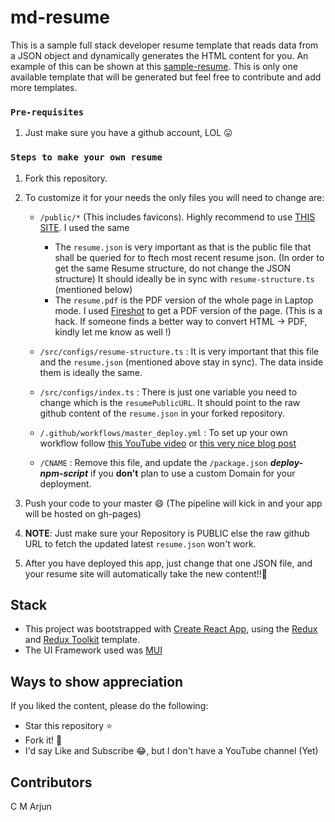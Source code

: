 # md-resume

This is a sample full stack developer resume template that reads data from a JSON object and dynamically generates the HTML content for you. An example of this can be shown at this [sample-resume](https://resume.madhukm.com/). This is only one available template that will be generated but feel free to contribute and add more templates.

### `Pre-requisites`

1. Just make sure you have a github account, LOL 😛

### `Steps to make your own resume`

1. Fork this repository.
2. To customize it for your needs the only files you will need to change are:

   - `/public/*` (This includes favicons). Highly recommend to use [THIS SITE](https://convertio.co/jpg-ico/). I used the same

     - The `resume.json` is very important as that is the public file that shall be queried for to ftech most recent resume json. (In order to get the same Resume structure, do not change the JSON structure) It should ideally be in sync with `resume-structure.ts` (mentioned below)
     - The `resume.pdf` is the PDF version of the whole page in Laptop mode. I used [Fireshot](https://chrome.google.com/webstore/detail/take-webpage-screenshots/mcbpblocgmgfnpjjppndjkmgjaogfceg?hl=en) to get a PDF version of the page. (This is a hack. If someone finds a better way to convert HTML -> PDF, kindly let me know as well !)

   - `/src/configs/resume-structure.ts` : It is very important that this file and the `resume.json` (mentioned above stay in sync). The data inside them is ideally the same.
   - `/src/configs/index.ts` : There is just one variable you need to change which is the `resumePublicURL`. It should point to the raw github content of the `resume.json` in your forked repository.
   - `/.github/workflows/master_deploy.yml` : To set up your own workflow follow [this YouTube video](https://www.youtube.com/watch?v=N63C0mkFDFw) or [this very nice blog post](https://keithweaver.ca/lesson/deploy-react-gh-pages-using-github-actions)
   - `/CNAME` : Remove this file, and update the `/package.json` **_deploy-npm-script_** if you **don't** plan to use a custom Domain for your deployment.

3. Push your code to your master 😄 (The pipeline will kick in and your app will be hosted on gh-pages)
4. **NOTE**: Just make sure your Repository is PUBLIC else the raw github URL to fetch the updated latest `resume.json` won't work.
5. After you have deployed this app, just change that one JSON file, and your resume site will automatically take the new content!!🤗

## Stack

- This project was bootstrapped with [Create React App](https://github.com/facebook/create-react-app), using the [Redux](https://redux.js.org/) and [Redux Toolkit](https://redux-toolkit.js.org/) template.
- The UI Framework used was [MUI](https://material-ui.com/)

## Ways to show appreciation

If you liked the content, please do the following:

- Star this repository ⭐
- Fork it! 🍴
- I'd say Like and Subscribe 😂, but I don't have a YouTube channel (Yet)

## Contributors

C M Arjun

